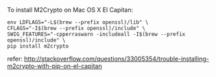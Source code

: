 To install M2Crypto on Mac OS X El Capitan:

```
env LDFLAGS="-L$(brew --prefix openssl)/lib" \
CFLAGS="-I$(brew --prefix openssl)/include" \
SWIG_FEATURES="-cpperraswarn -includeall -I$(brew --prefix openssl)/include" \
pip install m2crypto
```

refer: http://stackoverflow.com/questions/33005354/trouble-installing-m2crypto-with-pip-on-el-capitan
